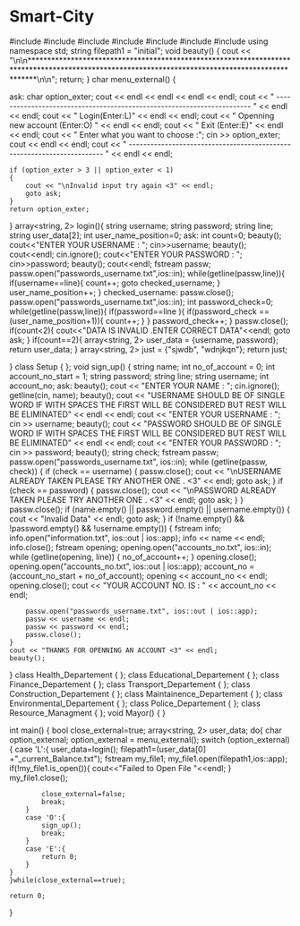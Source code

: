 # Smart-City

#include <iostream>
#include <fstream>
#include <string>
#include <cmath>
#include <iomanip>
#include <ctime>
#include<array>
using namespace std;
string filepath1 = "initial";
void beauty()
{
    cout << "\n\n*************************************************************************************************************************************************\n\n";
    return;
}
char menu_external()
{

ask:
    char option_exter;
    cout << endl
         << endl
         << endl
         << endl;
    cout << "                                            -----------------------------------------------------------------------        " << endl
         << endl;
    cout << "                                                                       Login(Enter:L)" << endl
         << endl;
    cout << "                                                                Openning new account (Enter:O)            " << endl
         << endl;
    cout << "                                                                         Exit (Enter:E)" << endl
         << endl;
    cout << "                                         Enter what you want to choose :";
    cin >> option_exter;
    cout << endl
         << endl;
    cout << "                                            -----------------------------------------------------------------------        " << endl
         << endl;
    

    if (option_exter > 3 || option_exter < 1)
    {
        cout << "\nInvalid input try again <3" << endl;
        goto ask;
    }
    return option_exter;
}
array<string, 2> login(){
    string username;
    string password;
    string line;
    string user_data[2];
    int user_name_position=0;
    ask:
    int count=0;
    beauty();
    cout<<"ENTER YOUR USERNAME : ";
    cin>>username;
    beauty();
    cout<<endl;
    cin.ignore();
    cout<<"ENTER YOUR PASSWORD : ";
    cin>>password;
    beauty();
    cout<<endl;
     fstream passw;
     passw.open("passwords_username.txt",ios::in);
     while(getline(passw,line)){
        if(username==line){
            count++;
            goto checked_username;
        }
        user_name_position++;
     }
     checked_username:
      passw.close();
     passw.open("passwords_username.txt",ios::in);
     int password_check=0;
     while(getline(passw,line)){
        if(password==line ){
        if(password_check ==(user_name_position+1)){
            count++;
        }
        }
        password_check++;
     }
     passw.close();
    if(count<2){
        cout<<"DATA IS INVALID .ENTER CORRECT DATA"<<endl;
        goto ask;
    }
        if(count==2){
            array<string, 2> user_data = {username, password};
            return user_data;
        }
        array<string, 2> just = {"sjwdb", "wdnjkqn"};
        return just;
        
}
class Setup
{
};
void sign_up()
{
    string name;
    int no_of_account = 0;
    int account_no_start = 1;
    string password;
    string line;
    string username;
    int account_no;
ask:
    beauty();
    cout << "ENTER YOUR NAME : ";
    cin.ignore();
    getline(cin, name);
    beauty();
    cout << "USERNAME SHOULD BE OF SINGLE WORD IF WITH SPACES THE FIRST WILL BE CONSIDERED BUT REST WILL BE ELIMINATED" << endl
         << endl;
    cout << "ENTER YOUR USERNAME : ";
    cin >> username;
    beauty();
    cout << "PASSWORD SHOULD BE OF SINGLE WORD IF WITH SPACES THE FIRST WILL BE CONSIDERED BUT REST WILL BE ELIMINATED" << endl
         << endl;
    cout << "ENTER YOUR PASSWORD : ";
    cin >> password;
    beauty();
    string check;
    fstream passw;
    passw.open("passwords_username.txt", ios::in);
    while (getline(passw, check))
    {
        if (check == username)
        {
            passw.close();
            cout << "\nUSERNAME ALREADY TAKEN PLEASE TRY ANOTHER ONE . <3" << endl;
            goto ask;
        }
        if (check == password)
        {
            passw.close();
            cout << "\nPASSWORD ALREADY TAKEN PLEASE TRY ANOTHER ONE . <3" << endl;
            goto ask;
        }
    }
    passw.close();
    if (name.empty() || password.empty() || username.empty())
    {
        cout << "Invalid Data" << endl;
        goto ask;
    }
    if (!name.empty() && !password.empty() && !username.empty())
    {
        fstream info;
        info.open("information.txt", ios::out | ios::app);
        info << name << endl;
        info.close();
        fstream opening;
        opening.open("accounts_no.txt", ios::in);
        while (getline(opening, line))
        {
            no_of_account++;
        }
        opening.close();
        opening.open("accounts_no.txt", ios::out | ios::app);
        account_no = (account_no_start + no_of_account);
        opening << account_no << endl;
        opening.close();
        cout << "YOUR ACCOUNT NO. IS : " << account_no << endl;

        passw.open("passwords_username.txt", ios::out | ios::app);
        passw << username << endl;
        passw << password << endl;
        passw.close();
    }
    cout << "THANKS FOR OPENNING AN ACCOUNT <3" << endl;
    beauty();
}
class Health_Departement
{
};
class Educational_Departement
{
};
class Finance_Departement
{
};
class Transport_Departement
{
};
class Construction_Departement
{
};
class Maintainence_Departement
{
};
class Environmental_Departement
{
};
class Police_Departement
{
};
class Resource_Managment
{
};
void Mayor()
{
}

int main()
{
    bool  close_external=true;
    array<string, 2> user_data;
    do{
        char option_external;
        option_external = menu_external();
        switch (option_external)
        {
        case 'L':{
             user_data=login();
             filepath1=(user_data[0] +"_current_Balance.txt");
             fstream my_file1;
             my_file1.open(filepath1,ios::app);
             if(!my_file1.is_open()){
                cout<<"Failed to Open File "<<endl;
             }
             my_file1.close();

            close_external=false;
            break;
        }
        case 'O':{
            sign_up();
            break;
        }
        case 'E':{
            return 0;
        }   
    }
    }while(close_external==true);

    return 0;
}
